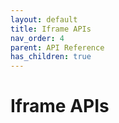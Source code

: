 ```yaml
---
layout: default
title: Iframe APIs
nav_order: 4
parent: API Reference
has_children: true
---
```


# Iframe APIs
